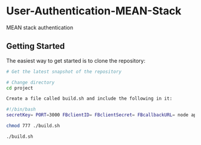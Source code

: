 # User-Authentication-MEAN-Stack
MEAN stack authentication

Getting Started
---------------

The easiest way to get started is to clone the repository:

```bash
# Get the latest snapshot of the repository

# Change directory
cd project

Create a file called build.sh and include the following in it:

#!/bin/bash
secretKey= PORT=3000 FBclientID= FBclientSecret= FBcallbackURL= node app.js`

chmod 777 ./build.sh

./build.sh
```
